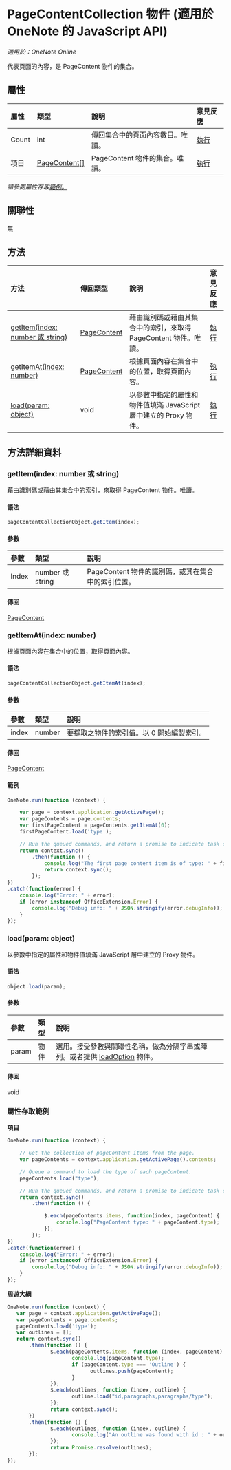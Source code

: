 ﻿# PageContentCollection 物件 (適用於 OneNote 的 JavaScript API)

_適用於：OneNote Online_  


代表頁面的內容，是 PageContent 物件的集合。

## 屬性

| 屬性	     | 類型	   |說明|意見反應|
|:---------------|:--------|:----------|:-------|
|Count|int|傳回集合中的頁面內容數目。唯讀。|[執行](https://github.com/OfficeDev/office-js-docs/issues/new?title=OneNote-pageContentCollection-count)|
|項目|[PageContent[]](pagecontent.md)|PageContent 物件的集合。唯讀。|[執行](https://github.com/OfficeDev/office-js-docs/issues/new?title=OneNote-pageContentCollection-items)|

_請參閱屬性存取[範例。](#範例)_

## 關聯性
無


## 方法

| 方法           | 傳回類型    |說明| 意見反應|
|:---------------|:--------|:----------|:-------|
|[getItem(index: number 或 string)](#getitemindex-number-或-string)|[PageContent](pagecontent.md)|藉由識別碼或藉由其集合中的索引，來取得 PageContent 物件。唯讀。|[執行](https://github.com/OfficeDev/office-js-docs/issues/new?title=OneNote-pageContentCollection-getItem)|
|[getItemAt(index: number)](#getitematindex-number)|[PageContent](pagecontent.md)|根據頁面內容在集合中的位置，取得頁面內容。|[執行](https://github.com/OfficeDev/office-js-docs/issues/new?title=OneNote-pageContentCollection-getItemAt)|
|[load(param: object)](#loadparam-object)|void|以參數中指定的屬性和物件值填滿 JavaScript 層中建立的 Proxy 物件。|[執行](https://github.com/OfficeDev/office-js-docs/issues/new?title=OneNote-pageContentCollection-load)|

## 方法詳細資料


### getItem(index: number 或 string)
藉由識別碼或藉由其集合中的索引，來取得 PageContent 物件。唯讀。

#### 語法
```js
pageContentCollectionObject.getItem(index);
```

#### 參數
| 參數	    | 類型	   |說明|
|:---------------|:--------|:----------|
|Index|number 或 string|PageContent 物件的識別碼，或其在集合中的索引位置。|

#### 傳回
[PageContent](pagecontent.md)

### getItemAt(index: number)
根據頁面內容在集合中的位置，取得頁面內容。

#### 語法
```js
pageContentCollectionObject.getItemAt(index);
```

#### 參數
| 參數	    | 類型	   |說明|
|:---------------|:--------|:----------|
|index|number|要擷取之物件的索引值。以 0 開始編製索引。|

#### 傳回
[PageContent](pagecontent.md)

#### 範例
```js
OneNote.run(function (context) {

    var page = context.application.getActivePage();
    var pageContents = page.contents;
    var firstPageContent = pageContents.getItemAt(0);
    firstPageContent.load('type');

    // Run the queued commands, and return a promise to indicate task completion.
    return context.sync()
        .then(function () {
            console.log("The first page content item is of type: " + firstPageContent.type);
            return context.sync();
        });
})
.catch(function(error) {
    console.log("Error: " + error);
    if (error instanceof OfficeExtension.Error) {
        console.log("Debug info: " + JSON.stringify(error.debugInfo));
    }
});
```

### load(param: object)
以參數中指定的屬性和物件值填滿 JavaScript 層中建立的 Proxy 物件。

#### 語法
```js
object.load(param);
```

#### 參數
| 參數	    | 類型	   |說明|
|:---------------|:--------|:----------|
|param|物件|選用。接受參數與關聯性名稱，做為分隔字串或陣列。或者提供 [loadOption](loadoption.md) 物件。|

#### 傳回
void
### 屬性存取範例

**項目**
```js
OneNote.run(function (context) {

    // Get the collection of pageContent items from the page.
    var pageContents = context.application.getActivePage().contents;

    // Queue a command to load the type of each pageContent.
    pageContents.load("type");

    // Run the queued commands, and return a promise to indicate task completion.
    return context.sync()
        .then(function () {

            $.each(pageContents.items, function(index, pageContent) {
                console.log("PageContent type: " + pageContent.type);
            });
        });
})                
.catch(function(error) {
    console.log("Error: " + error);
    if (error instanceof OfficeExtension.Error) {
        console.log("Debug info: " + JSON.stringify(error.debugInfo));
    }
});
```

**周遊大綱**
```js
OneNote.run(function (context) {
   var page = context.application.getActivePage();
   var pageContents = page.contents;
   pageContents.load('type');
   var outlines = [];
   return context.sync()
       .then(function () {    
              $.each(pageContents.items, function (index, pageContent) {
                     console.log(pageContent.type);
                     if (pageContent.type === 'Outline') {
                           outlines.push(pageContent);
                     }
              });
              $.each(outlines, function (index, outline) {
                     outline.load("id,paragraphs,paragraphs/type");
              });
              return context.sync();
       })
       .then(function () {
              $.each(outlines, function (index, outline) {
                     console.log("An outline was found with id : " + outline.id);
              });
              return Promise.resolve(outlines);
       });
});
```

